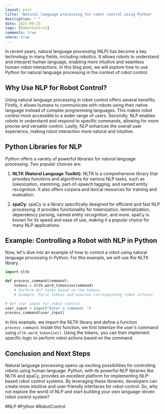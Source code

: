 ```yaml
---
layout: post
title: "Natural language processing for robot control using Python"
description: " "
date: 2023-09-23
tags: [RobotControl]
comments: true
share: true
---
```


In recent years, natural language processing (NLP) has become a key technology in many fields, including robotics. It allows robots to understand and interpret human language, enabling more intuitive and seamless human-robot interactions. In this blog post, we will explore how to use Python for natural language processing in the context of robot control.

## Why Use NLP for Robot Control?

Using natural language processing in robot control offers several benefits. Firstly, it allows humans to communicate with robots using their native language instead of complex programming languages. This makes robot control more accessible to a wider range of users. Secondly, NLP enables robots to understand and respond to specific commands, allowing for more precise and versatile control. Lastly, NLP enhances the overall user experience, making robot interaction more natural and intuitive.

## Python Libraries for NLP

Python offers a variety of powerful libraries for natural language processing. Two popular choices are:

1. **NLTK (Natural Language Toolkit)**: NLTK is a comprehensive library that provides functions and algorithms for various NLP tasks, such as tokenization, stemming, part-of-speech tagging, and named entity recognition. It also offers corpora and lexical resources for training and evaluation.

2. **spaCy**: spaCy is a library specifically designed for efficient and fast NLP processing. It provides functionality for tokenization, lemmatization, dependency parsing, named entity recognition, and more. spaCy is known for its speed and ease of use, making it a popular choice for many NLP applications.

## Example: Controlling a Robot with NLP in Python

Now, let's dive into an example of how to control a robot using natural language processing in Python. For this example, we will use the NLTK library.

```python
import nltk

def process_command(command):
    tokens = nltk.word_tokenize(command)
    # Perform NLP tasks based on the tokens
    # Example: Parse tokens and execute corresponding robot actions

# Get user input for robot control
user_input = input("Enter a command: ")
process_command(user_input)
```

In this example, we import the NLTK library and define a function `process_command`. Inside this function, we first tokenize the user's command using `nltk.word_tokenize()`. Using the tokens, you can then implement specific logic to perform robot actions based on the command.

## Conclusion and Next Steps

Natural language processing opens up exciting possibilities for controlling robots using human language. Python, with its powerful NLP libraries like NLTK and spaCy, provides an excellent platform for implementing NLP-based robot control systems. By leveraging these libraries, developers can create more intuitive and user-friendly interfaces for robot control. So, why not explore the world of NLP and start building your own language-driven robot control system?

\#NLP #Python #RobotControl
